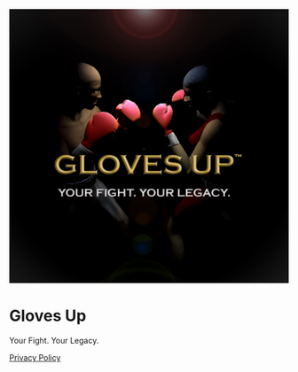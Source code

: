 <!DOCTYPE html>
<html lang="en">
<head>
  <meta charset="UTF-8">
  <title>Gloves Up</title>
</head>
<body>
  <img src="Assets/Gloves up_game cover.jpg" alt="Gloves Up Cover Art" width="600">

  <h1>Gloves Up</h1>
  <p>Your Fight. Your Legacy.</p>
  <a href="https://app.termly.io/dashboard/website/c5014250-07f5-4a21-abe3-8449879511e5/privacy-policy" target="_blank">Privacy Policy</a>
</body>
</html>
